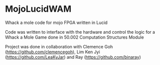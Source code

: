 # MojoLucidWAM
Whack a mole code for mojo FPGA written in Lucid

Code was written to interface with the hardware and control the logic for a Whack a Mole Game done in 50.002 Computation Structures Module

Project was done in collaboration with Clemence Goh (https://github.com/clemencegoh), Lim Ken Jyi (https://github.com/LeaKyJar) and Ray (https://github.com/binaray)
